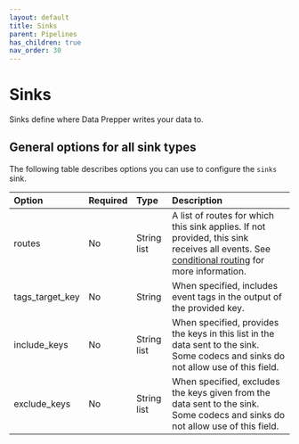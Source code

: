 ```yaml
---
layout: default
title: Sinks
parent: Pipelines
has_children: true
nav_order: 30
---
```


# Sinks

Sinks define where Data Prepper writes your data to.

## General options for all sink types

The following table describes options you can use to configure the `sinks` sink.

| Option          | Required | Type        | Description                                                                                                                                                                                                                      |
| :-------------- | :------- | :---------- | :------------------------------------------------------------------------------------------------------------------------------------------------------------------------------------------------------------------------------- |
| routes          | No       | String list | A list of routes for which this sink applies. If not provided, this sink receives all events. See [conditional routing]({{site.url}}{{site.baseurl}}/data-prepper/pipelines/pipelines#conditional-routing) for more information. |
| tags_target_key | No       | String      | When specified, includes event tags in the output of the provided key.                                                                                                                                                           |
| include_keys    | No       | String list | When specified, provides the keys in this list in the data sent to the sink. Some codecs and sinks do not allow use of this field.                                                                                               |
| exclude_keys    | No       | String list | When specified, excludes the keys given from the data sent to the sink. Some codecs and sinks do not allow use of this field.                                                                                                    |

